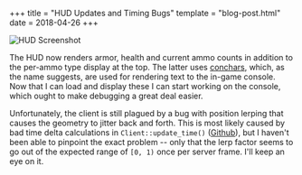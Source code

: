 +++
title = "HUD Updates and Timing Bugs"
template = "blog-post.html"
date = 2018-04-26
+++

![HUD Screenshot][1]

The HUD now renders armor, health and current ammo counts in addition to the
per-ammo type display at the top. The latter uses [conchars][2], which, as the
name suggests, are used for rendering text to the in-game console. Now that I
can load and display these I can start working on the console, which ought to
make debugging a great deal easier.

Unfortunately, the client is still plagued by a bug with position lerping that
causes the geometry to jitter back and forth. This is most likely caused by bad
time delta calculations in `Client::update_time()` ([Github][3]), but I haven't
been able to pinpoint the exact problem -- only that the lerp factor seems to go
out of the expected range of `[0, 1)` once per server frame. I'll keep an eye on
it.

[1]: http://c-obrien.org/richter/blog/2018-04-26/hud-screenshot.png
[2]: https://quakewiki.org/wiki/Quake_font
[3]: https://github.com/cormac-obrien/richter/blob/12b1d9448cf9c3cfed013108fe0866cb78755902/src/client/mod.rs#L1499-L1552
